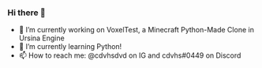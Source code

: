 ### Hi there 👋

<!--
**eatinglungs/eatinglungs** is a ✨ _special_ ✨ repository because its `README.md` (this file) appears on your GitHub profile.

Here are some ideas to get you started:


- 
- 👯 I’m looking to collaborate on ...
- 🤔 I’m looking for help with ...
- 💬 Ask me about ...
- 
- 😄 Pronouns: ...
- 
-->

- 🔭 I’m currently working on VoxelTest, a Minecraft Python-Made Clone in Ursina Engine
- 🌱 I’m currently learning Python!
- 📫 How to reach me: @cdvhsdvd on IG and cdvhs#0449 on Discord
